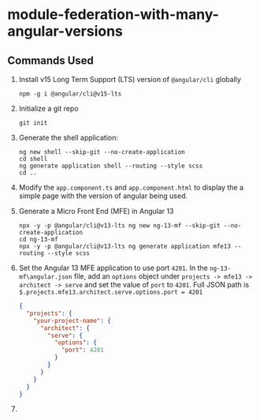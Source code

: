 # module-federation-with-many-angular-versions

## Commands Used

1. Install v15 Long Term Support (LTS) version of `@angular/cli` globally

    ```shell
    npm -g i @angular/cli@v15-lts
    ```

1. Initialize a git repo

    ```shell
    git init
    ```

1. Generate the shell application:

    ```shell
    ng new shell --skip-git --no-create-application
    cd shell
    ng generate application shell --routing --style scss
    cd ..
    ```

1. Modify the `app.component.ts` and `app.component.html` to display the a simple page with the version of angular being used.

1. Generate a Micro Front End (MFE) in Angular 13

    ```shell
    npx -y -p @angular/cli@v13-lts ng new ng-13-mf --skip-git --no-create-application
    cd ng-13-mf
    npx -y -p @angular/cli@v13-lts ng generate application mfe13 --routing --style scss
    ```

1. Set the Angular 13 MFE application to use port `4201`. In the `ng-13-mf\angular.json` file, add an `options` object under `projects -> mfe13 -> architect -> serve` and set the value of `port` to `4201`. Full JSON path is `$.projects.mfe13.architect.serve.options.port = 4201`

    ```json
    {
      "projects": {
        "your-project-name": {
          "architect": {
            "serve": {
              "options": {
                "port": 4201
              }
            }
          }
        }
      }
    }
    ```

1. 